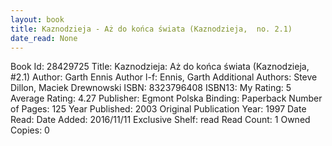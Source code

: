 ```yaml
---
layout: book
title: Kaznodzieja - Aż do końca świata (Kaznodzieja,  no. 2.1)
date_read: None
---
```


Book Id: 28429725
Title: Kaznodzieja: Aż do końca świata (Kaznodzieja, #2.1)
Author: Garth Ennis
Author l-f: Ennis, Garth
Additional Authors: Steve Dillon, Maciek Drewnowski
ISBN: 8323796408
ISBN13: 
My Rating: 5
Average Rating: 4.27
Publisher: Egmont Polska
Binding: Paperback
Number of Pages: 125
Year Published: 2003
Original Publication Year: 1997
Date Read: 
Date Added: 2016/11/11
Exclusive Shelf: read
Read Count: 1
Owned Copies: 0

